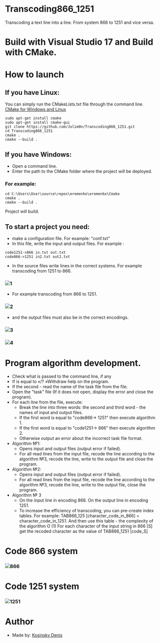 # Transcoding866_1251
Transcoding a text line into a line. From system 866 to 1251 and vice versa.
# Build with Visual Studio 17 and Build with CMake.

# How to launch
## If you have Linux:
You can simply run the CMakeLists.txt file through the command line.
[CMake for Windows and Linux](https://cmake.org/cmake/help/latest/guide/tutorial/index.html)

```
sudo apt-get install cmake
sudo apt-get install cmake-gui
git clone https://github.com/Jolim0n/Transcoding866_1251.git
cd Transcoding866_1251
cmake .
cmake --build .
```
## If you have Windows:
+ Open a command line.
+ Enter the path to the СMake folder where the project will be deployed.
### For example: 
```
cd C:\Users\User\source\repos\eremenko\eremenko\Cmake
cmake .
cmake --build .
```
Project will build.
## To start a project you need:
+ make a configuration file. For example: "conf.txt"
+ In this file, write the input and output files. For example : 
```
code1251->866 in.txt out.txt
code866->1251 in2.txt out2.txt
```
+ In the source files write lines in the correct systems. For example transcoding from 1251 to 866.
### ![1](https://user-images.githubusercontent.com/55711116/83943389-5b1a3080-a804-11ea-9e8d-309b6b9786fa.jpg)
+ For example transcoding from 866 to 1251.
### ![2](https://user-images.githubusercontent.com/55711116/83943390-5c4b5d80-a804-11ea-8903-23617940459e.jpg)
+ and the output files must also be in the correct encodings.
### ![3](https://user-images.githubusercontent.com/55711116/83943391-5c4b5d80-a804-11ea-8d93-405c3202c87c.jpg)
### ![4](https://user-images.githubusercontent.com/55711116/83943392-5ce3f400-a804-11ea-9b9d-ae95f4656436.jpg)

# Program algorithm development.
+ Check what is passed to the command line, if any
+ If is equal to «/? »Withdraw help on the program.
+ If the second - read the name of the task file from the file.
+ Open the "task" file (If it does not open, display the error and close the program).
+ For each line from the file, execute:
  + Break the line into three words: the second and third word - the names of input and output files.
  + If the first word is equal to "code866-> 1251" then execute algorithm 1.
  + If the first word is equal to "code1251-> 866" then execute algorithm 2.
  + Otherwise output an error about the incorrect task file format.
+ Algorithm №1:
  + Opens input and output files (output error if failed).
  + For all read lines from the input file, recode the line according to the algorithm №3, recode the line, write to the output file and close the program.
+ Algorithm №2:
  + Opens input and output files (output error if failed).
  + For all read lines from the input file, recode the line according to the algorithm №3, recode the line, write to the output file, close the program.
+ Algorithm № 3
  + On the input line in encoding 866. On the output line in encoding 1251.
  + To increase the efficiency of transcoding, you can pre-create index tables. For example: TAB866_125 [character_code_in_866] = character_code_in_1251.
And then use this table - the complexity of the algorithm O (1)
For each character of the input string in 866 [S] get the recoded character as the value of TAB866_1251 [code_S]
# Code 866 system
### ![866](https://user-images.githubusercontent.com/55711116/83778533-83365200-a693-11ea-9c33-eeec005af130.gif)
# Code 1251 system
### ![1251](https://user-images.githubusercontent.com/55711116/83778539-84677f00-a693-11ea-9c68-d867759e7fd1.png)
# Author
+ Made by: [Kosinsky Denis](https://www.linkedin.com/in/denys-kosinskiy-025a391aa/)
